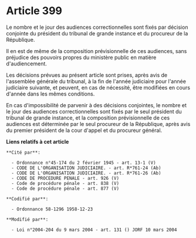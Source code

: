 # Article 399

Le nombre et le jour des audiences correctionnelles sont fixés par décision conjointe du président du tribunal de grande
instance et du procureur de la République.

Il en est de même de la composition prévisionnelle de ces audiences, sans préjudice des pouvoirs propres du ministère public
en matière d'audiencement.

Les décisions prévues au présent article sont prises, après avis de l'assemblée générale du tribunal, à la fin de l'année
judiciaire pour l'année judiciaire suivante, et peuvent, en cas de nécessité, être modifiées en cours d'année dans les mêmes
conditions.

En cas d'impossibilité de parvenir à des décisions conjointes, le nombre et le jour des audiences correctionnelles sont fixés
par le seul président du tribunal de grande instance, et la composition prévisionnelle de ces audiences est déterminée par le
seul procureur de la République, après avis du premier président de la cour d'appel et du procureur général.

**Liens relatifs à cet article**

	**Cité par**:

	  - Ordonnance n°45-174 du 2 février 1945 - art. 13-1 (V)
	  - CODE DE L'ORGANISATION JUDICIAIRE. - art. R*761-24 (Ab)
	  - CODE DE L'ORGANISATION JUDICIAIRE. - art. R*761-26 (Ab)
	  - CODE DE PROCEDURE PENALE - art. 926 (V)
	  - Code de procédure pénale - art. 838 (V)
	  - Code de procédure pénale - art. 877 (V)

	**Codifié par**:

	  - Ordonnance 58-1296 1958-12-23

	**Modifié par**:

	  - Loi n°2004-204 du 9 mars 2004 - art. 131 () JORF 10 mars 2004
